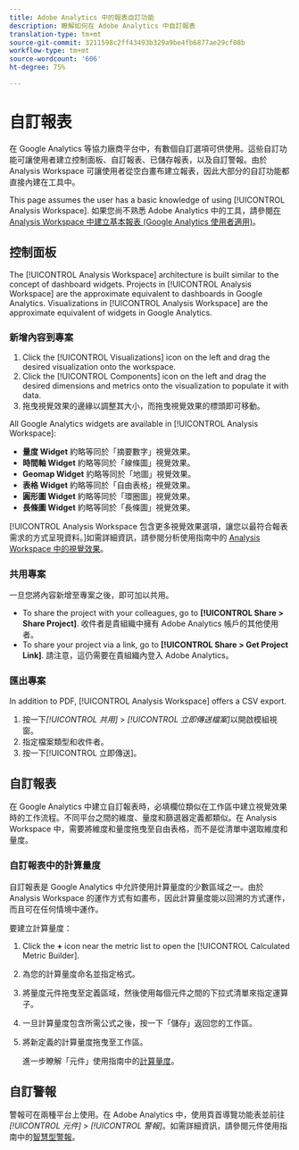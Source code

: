 ```yaml
---
title: Adobe Analytics 中的報表自訂功能
description: 瞭解如何在 Adobe Analytics 中自訂報表
translation-type: tm+mt
source-git-commit: 3211598c2ff43493b329a9be4fb6877ae29cf08b
workflow-type: tm+mt
source-wordcount: '606'
ht-degree: 75%

---
```



# 自訂報表

在 Google Analytics 等協力廠商平台中，有數個自訂選項可供使用。這些自訂功能可讓使用者建立控制面板、自訂報表、已儲存報表，以及自訂警報。由於 Analysis Workspace 可讓使用者從空白畫布建立報表，因此大部分的自訂功能都直接內建在工具中。

This page assumes the user has a basic knowledge of using [!UICONTROL Analysis Workspace]. 如果您尚不熟悉 Adobe Analytics 中的工具，請參閱[在 Analysis Workspace 中建立基本報表 (Google Analytics 使用者適用)](reports/create-report.md)。

## 控制面板

The [!UICONTROL Analysis Workspace] architecture is built similar to the concept of dashboard widgets. Projects in [!UICONTROL Analysis Workspace] are the approximate equivalent to dashboards in Google Analytics. Visualizations in [!UICONTROL Analysis Workspace] are the approximate equivalent of widgets in Google Analytics.

### 新增內容到專案

1. Click the [!UICONTROL Visualizations] icon on the left and drag the desired visualization onto the workspace.
2. Click the [!UICONTROL Components] icon on the left and drag the desired dimensions and metrics onto the visualization to populate it with data.
3. 拖曳視覺效果的邊緣以調整其大小，而拖曳視覺效果的標頭即可移動。

All Google Analytics widgets are available in [!UICONTROL Analysis Workspace]:

* **量度 Widget** 約略等同於「摘要數字」視覺效果。
* **時間軸 Widget** 約略等同於「線條圖」視覺效果。
* **Geomap Widget** 約略等同於「地圖」視覺效果。
* **表格 Widget** 約略等同於「自由表格」視覺效果。
* **圓形圖 Widget** 約略等同於「環圈圖」視覺效果。
* **長條圖 Widget** 約略等同於「長條圖」視覺效果。

[!UICONTROL Analysis Workspace 包含更多視覺效果選項，讓您以最符合報表需求的方式呈現資料。]如需詳細資訊，請參閱分析使用指南中的 [Analysis Workspace 中的視覺效果](/help/analyze/analysis-workspace/visualizations/freeform-analysis-visualizations.md)。

### 共用專案

一旦您將內容新增至專案之後，即可加以共用。

* To share the project with your colleagues, go to **[!UICONTROL Share > Share Project]**. 收件者是貴組織中擁有 Adobe Analytics 帳戶的其他使用者。
* To share your project via a link, go to **[!UICONTROL Share > Get Project Link]**. 請注意，這仍需要在貴組織內登入 Adobe Analytics。

### 匯出專案

In addition to PDF, [!UICONTROL Analysis Workspace] offers a CSV export.

1. 按一下&#x200B;*[!UICONTROL 共用]* > *[!UICONTROL 立即傳送檔案]*&#x200B;以開啟模組視窗。
2. 指定檔案類型和收件者。
3. 按一下[!UICONTROL 立即傳送]。

## 自訂報表

在 Google Analytics 中建立自訂報表時，必填欄位類似在工作區中建立視覺效果時的工作流程。不同平台之間的維度、量度和篩選器定義都類似。在 Analysis Workspace 中，需要將維度和量度拖曳至自由表格，而不是從清單中選取維度和量度。

### 自訂報表中的計算量度

自訂報表是 Google Analytics 中允許使用計算量度的少數區域之一。由於 Analysis Workspace 的運作方式有如畫布，因此計算量度能以回溯的方式運作，而且可在任何情境中運作。

要建立計算量度：

1. Click the **+** icon near the metric list to open the [!UICONTROL Calculated Metric Builder].
2. 為您的計算量度命名並指定格式。
3. 將量度元件拖曳至定義區域，然後使用每個元件之間的下拉式清單來指定運算子。
4. 一旦計算量度包含所需公式之後，按一下「儲存」返回您的工作區。
5. 將新定義的計算量度拖曳至工作區。

   進一步瞭解「元件」使用指南中的[計算量度](/help/components/c-variables/c-metrics/calculated-metric.md)。

## 自訂警報

警報可在兩種平台上使用。在 Adobe Analytics 中，使用頁首導覽功能表並前往&#x200B;*[!UICONTROL 元件]* > *[!UICONTROL 警報]*。如需詳細資訊，請參閱元件使用指南中的[智慧型警報](/help/components/c-alerts/intellligent-alerts.md)。
